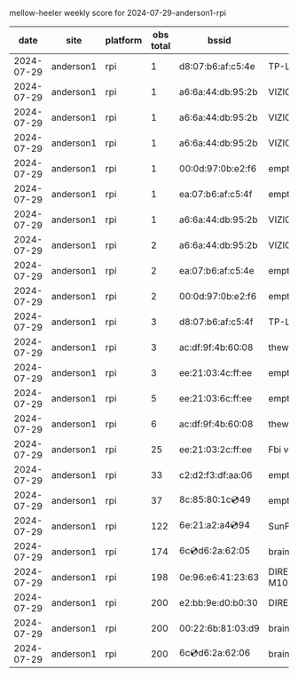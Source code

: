 mellow-heeler weekly score for 2024-07-29-anderson1-rpi

|date|site|platform|obs total|bssid|ssid|lat|lng|
|--|--|--|--|--|--|--|--|
|2024-07-29|anderson1|rpi|1|d8:07:b6:af:c5:4e|TP-Link_C54F|0|0|
|2024-07-29|anderson1|rpi|1|a6:6a:44:db:95:2b|VIZIOCastAudio6833|0|0|
|2024-07-29|anderson1|rpi|1|a6:6a:44:db:95:2b|VIZIOCastAudio3416|0|0|
|2024-07-29|anderson1|rpi|1|a6:6a:44:db:95:2b|VIZIOCastAudio8941|0|0|
|2024-07-29|anderson1|rpi|1|00:0d:97:0b:e2:f6|empty_ssid|0|0|
|2024-07-29|anderson1|rpi|1|ea:07:b6:af:c5:4f|empty_ssid|0|0|
|2024-07-29|anderson1|rpi|1|a6:6a:44:db:95:2b|VIZIOCastAudio8601|0|0|
|2024-07-29|anderson1|rpi|2|a6:6a:44:db:95:2b|VIZIOCastAudio8041|0|0|
|2024-07-29|anderson1|rpi|2|ea:07:b6:af:c5:4e|empty_ssid|0|0|
|2024-07-29|anderson1|rpi|2|00:0d:97:0b:e2:f6|empty_ssid|0|0|
|2024-07-29|anderson1|rpi|3|d8:07:b6:af:c5:4f|TP-Link_C54F|0|0|
|2024-07-29|anderson1|rpi|3|ac:df:9f:4b:60:08|theweef|0|0|
|2024-07-29|anderson1|rpi|3|ee:21:03:4c:ff:ee|empty_ssid|0|0|
|2024-07-29|anderson1|rpi|5|ee:21:03:6c:ff:ee|empty_ssid|0|0|
|2024-07-29|anderson1|rpi|6|ac:df:9f:4b:60:08|theweef|0|0|
|2024-07-29|anderson1|rpi|25|ee:21:03:2c:ff:ee|Fbi van 13|0|0|
|2024-07-29|anderson1|rpi|33|c2:d2:f3:df:aa:06|empty_ssid|0|0|
|2024-07-29|anderson1|rpi|37|8c:85:80:1c:cd:49|empty_ssid|0|0|
|2024-07-29|anderson1|rpi|122|6e:21:a2:a4:cd:94|SunPower21450|0|0|
|2024-07-29|anderson1|rpi|174|6c:cd:d6:2a:62:05|braingang2_5GEXT|0|0|
|2024-07-29|anderson1|rpi|198|0e:96:e6:41:23:63|DIRECT-63-HP M102 LaserJet|0|0|
|2024-07-29|anderson1|rpi|200|e2:bb:9e:d0:b0:30|DIRECT-9ED03030|0|0|
|2024-07-29|anderson1|rpi|200|00:22:6b:81:03:d9|braingang2|0|0|
|2024-07-29|anderson1|rpi|200|6c:cd:d6:2a:62:06|braingang2_2GEXT|0|0|
